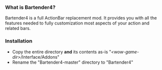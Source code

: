 ### What is Bartender4?
Bartender4 is a full ActionBar replacement mod. It provides you with all the features needed to fully customization most aspects of your action and related bars.

### Installation
- Copy the entire directory **and** its contents as-is "*\<wow-game-dir\>*/Interface/Addons"
- Rename the "Bartender4-master" directory to "Bartender4"
